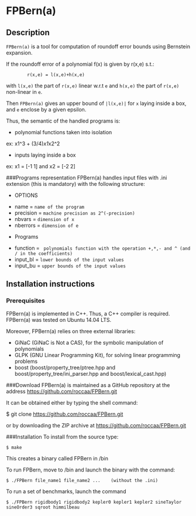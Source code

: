 # FPBern(a)
## Description
`FPBern(a)` is a tool for computation of roundoff error bounds using Bernstein expansion.

If the roundoff error of a polynomial f(x)  is given by r(x,e) s.t.:

			r(x,e) = l(x,e)+h(x,e)

with `l(x,e)` the part of `r(x,e)` linear w.r.t `e` and `h(x,e)` the part  of `r(x,e)` non-linear in `e`.

Then `FPBern(a)` gives an upper bound of `|l(x,e)|` for `x` laying inside a box, and `e` enclose by a given epsilon. 

Thus, the semantic of the handled programs is:

- polynomial functions taken into isolation

ex: x1^3 + (3/4)*x1*x2^2
- inputs laying inside a box

ex: x1 = [-1 1] and x2 = [-2 2]

###Programs representation
FPBern(a) handles input files with .ini extension (this is mandatory) with the following structure:

 + OPTIONS
- name = `name of the program`
- precision = `machine precision as 2^(-precision)`
- nbvars = `dimension of x`
- nberrors = `dimension of e`
 + Programs
- function = ` polynomials function with the operation +,*,- and ^ (and / in the coefficients)`
- input_bl = `lower bounds of the input values`
- input_bu = `upper bounds of the input values`

## Installation instructions
### Prerequisites
FPBern(a) is implemented in C++. Thus, a C++ compiler is required.
FPBern(a) was tested on Ubuntu 14.04 LTS.

Moreover, FPBern(a) relies on three external libraries:
- GiNaC (GiNaC is Not a CAS), for the symbolic manipulation of polynomials
- GLPK (GNU Linear Programming Kit), for solving linear programming problems
- boost (boost/property_tree/ptree.hpp and boost/property_tree/ini_parser.hpp and boost/lexical_cast.hpp)

###Download
FPBern(a) is maintained as a GitHub repository at the address https://github.com/roccaa/FPBern.git

It can be obtained either by typing the shell command:

$ git clone https://github.com/roccaa/FPBern.git

or by downloading the ZIP archive at https://github.com/roccaa/FPBern.git

###Installation
To install from the source type:

	$ make

This creates a binary called FPBern in /bin

To run FPBern, move to /bin and launch the binary with the command:

	$ ./FPBern file_name1 file_name2 ...    (without the .ini)

To run a set of benchmarks, launch the command

 	$ ./FPBern rigidbody1 rigidbody2 kepler0 kepler1 kepler2 sineTaylor sineOrder3 sqroot himmilbeau




